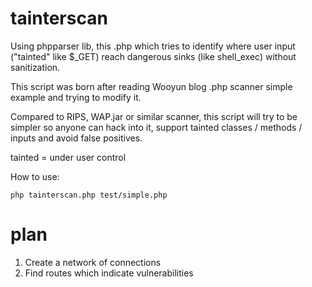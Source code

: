 # tainterscan

Using phpparser lib, this .php which tries to identify where user input ("tainted" like $_GET) reach dangerous sinks (like shell_exec) without sanitization.

This script was born after reading Wooyun blog .php scanner simple example and trying to modify it.

Compared to RIPS, WAP.jar or similar scanner, this script will try to be simpler so anyone can hack into it, support tainted classes / methods / inputs and avoid false positives.

tainted = under user control

How to use:

   `php tainterscan.php test/simple.php`

# plan

1. Create a network of connections
2. Find routes which indicate vulnerabilities

